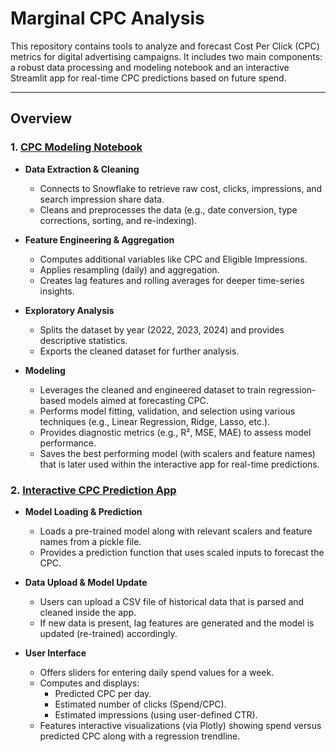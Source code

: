 # Marginal CPC Analysis

This repository contains tools to analyze and forecast Cost Per Click (CPC) metrics for digital advertising campaigns. It includes two main components: a robust data processing and modeling notebook and an interactive Streamlit app for real-time CPC predictions based on future spend.

---

## Overview

### 1. [CPC Modeling Notebook](https://github.com/jra333/marginal_dimreturns_cpc/tree/main/marginal_cpc_notebooks)

- **Data Extraction & Cleaning**
  - Connects to Snowflake to retrieve raw cost, clicks, impressions, and search impression share data.
  - Cleans and preprocesses the data (e.g., date conversion, type corrections, sorting, and re-indexing).
  
- **Feature Engineering & Aggregation**
  - Computes additional variables like CPC and Eligible Impressions.
  - Applies resampling (daily) and aggregation.
  - Creates lag features and rolling averages for deeper time-series insights.
  
- **Exploratory Analysis**
  - Splits the dataset by year (2022, 2023, 2024) and provides descriptive statistics.
  - Exports the cleaned dataset for further analysis.

- **Modeling**
  - Leverages the cleaned and engineered dataset to train regression-based models aimed at forecasting CPC.
  - Performs model fitting, validation, and selection using various techniques (e.g., Linear Regression, Ridge, Lasso, etc.).
  - Provides diagnostic metrics (e.g., R², MSE, MAE) to assess model performance.
  - Saves the best performing model (with scalers and feature names) that is later used within the interactive app for real-time predictions.


### 2. [Interactive CPC Prediction App](https://github.com/jra333/marginal_dimreturns_cpc/tree/main/marginal_cpc_app_testing)

- **Model Loading & Prediction**
  - Loads a pre-trained model along with relevant scalers and feature names from a pickle file.
  - Provides a prediction function that uses scaled inputs to forecast the CPC.
  
- **Data Upload & Model Update**
  - Users can upload a CSV file of historical data that is parsed and cleaned inside the app.
  - If new data is present, lag features are generated and the model is updated (re-trained) accordingly.
  
- **User Interface**
  - Offers sliders for entering daily spend values for a week.
  - Computes and displays:
    - Predicted CPC per day.
    - Estimated number of clicks (Spend/CPC).
    - Estimated impressions (using user-defined CTR).
  - Features interactive visualizations (via Plotly) showing spend versus predicted CPC along with a regression trendline.

